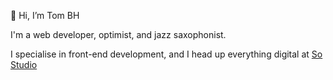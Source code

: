 👋 Hi, I’m Tom BH

I'm a web developer, optimist, and jazz saxophonist.

I specialise in front-end development, and I head up everything digital at [So Studio](https://so-design.co.uk)
